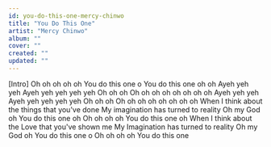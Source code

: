 ```yaml
---
id: you-do-this-one-mercy-chinwo
title: "You Do This One"
artist: "Mercy Chinwo"
album: ""
cover: ""
created: ""
updated: ""
---
```


[Intro]
Oh oh oh oh oh
You do this one o
You do this one oh oh
Ayeh yeh yeh
Ayeh yeh yeh yeh yeh
Oh oh oh
Oh oh oh oh oh oh oh oh
Ayeh yeh yeh
Ayeh yeh yeh yeh yeh
Oh oh oh
Oh oh oh oh oh oh oh oh
When I think about the things that you've done
My imagination has turned to reality
Oh my God oh
You do this one oh
Oh oh oh oh
You do this one oh
When I think about the Love that you've shown me
My Imagination has turned to reality
Oh my God oh
You do this one o
Oh oh oh oh
You do this one
